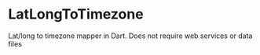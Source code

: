# LatLongToTimezone
Lat/long to timezone mapper in Dart. Does not require web services or data files
